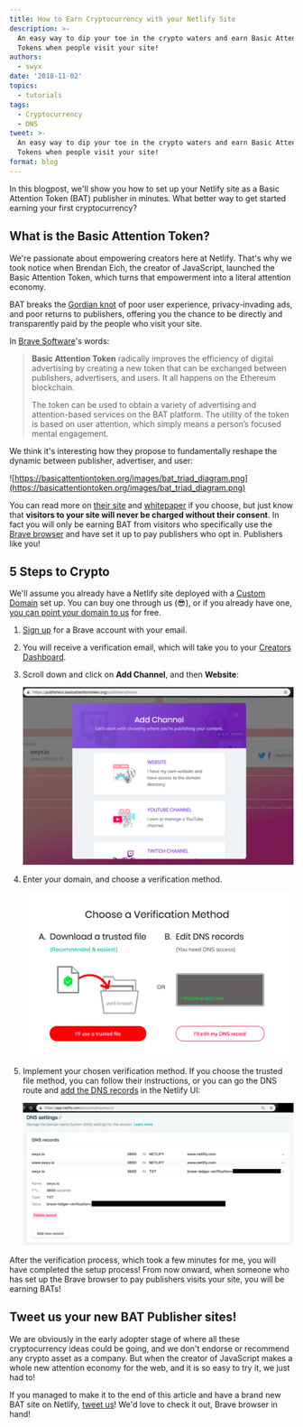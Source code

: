 ```yaml
---
title: How to Earn Cryptocurrency with your Netlify Site
description: >-
  An easy way to dip your toe in the crypto waters and earn Basic Attention
  Tokens when people visit your site!
authors:
  - swyx
date: '2018-11-02'
topics:
  - tutorials
tags:
  - Cryptocurrency
  - DNS
tweet: >-
  An easy way to dip your toe in the crypto waters and earn Basic Attention
  Tokens when people visit your site!
format: blog
---
```

In this blogpost, we'll show you how to set up your Netlify site as a Basic Attention Token (BAT) publisher in minutes. What better way to get started earning your first cryptocurrency?

## What is the Basic Attention Token?

We're passionate about empowering creators here at Netlify. That's why we took notice when Brendan Eich, the creator of JavaScript, launched the Basic Attention Token, which turns that empowerment into a literal attention economy.

BAT breaks the [Gordian knot](https://en.wikipedia.org/wiki/Gordian_Knot) of poor user experience, privacy-invading ads, and poor returns to publishers, offering you the chance to be directly and transparently paid by the people who visit your site.

In [Brave Software](https://en.wikipedia.org/wiki/Brave_(web_browser))'s words:

> **Basic Attention Token** radically improves the efficiency of digital advertising by creating a new token that can be exchanged between publishers, advertisers, and users. It all happens on the Ethereum blockchain.
>
> The token can be used to obtain a variety of advertising and attention-based services on the BAT platform. The utility of the token is based on user attention, which simply means a person’s focused mental engagement.

We think it's interesting how they propose to fundamentally reshape the dynamic between publisher, advertiser, and user:

![https://basicattentiontoken.org/images/bat_triad_diagram.png](https://basicattentiontoken.org/images/bat_triad_diagram.png)

You can read more on [their site](https://basicattentiontoken.org/) and [whitepaper](https://basicattentiontoken.org/BasicAttentionTokenWhitePaper-4.pdf) if you choose, but just know that **visitors to your site will never be charged without their consent**. In fact you will only be earning BAT from visitors who specifically use the [Brave browser](https://brave.com) and have set it up to pay publishers who opt in. Publishers like you!

## 5 Steps to Crypto

We'll assume you already have a Netlify site deployed with a [Custom Domain](https://www.netlify.com/blog/2018/06/19/buy-and-secure-a-custom-domain-through-netlify/) set up. You can buy one through us (😎), or if you already have one, [you can point your domain to us](https://www.netlify.com/docs/custom-domains/#assigning-a-custom-domain) for free.

1. [Sign up](https://publishers.basicattentiontoken.org/publishers/sign_up) for a Brave account with your email.
2. You will receive a verification email, which will take you to your [Creators Dashboard](https://publishers.basicattentiontoken.org/publishers/home).
3. Scroll down and click on **Add Channel**, and then **Website**:

    ![BAT signup](/v3/img/blog/batsignup.png)

4. Enter your domain, and choose a verification method.

    ![batsignup2](/v3/img/blog/batsignup2.png)

5. Implement your chosen verification method. If you choose the trusted file method, you can follow their instructions, or you can go the DNS route and [add the DNS records](https://www.netlify.com/docs/dns/#adding-dns-records) in the Netlify UI:

    ![batsignup3](/v3/img/blog/batsignup3.png)

After the verification process, which took a few minutes for me, you will have completed the setup process! From now onward, when someone who has set up the Brave browser to pay publishers visits your site, you will be earning BATs!

## Tweet us your new BAT Publisher sites!

We are obviously in the early adopter stage of where all these cryptocurrency ideas could be going, and we don't endorse or recommend any crypto asset as a company. But when the creator of JavaScript makes a whole new attention economy for the web, and it is so easy to try it, we just had to!

If you managed to make it to the end of this article and have a brand new BAT site on Netlify, [tweet us](https://twitter.com/Netlify)! We'd love to check it out, Brave browser in hand!

